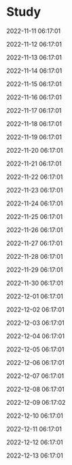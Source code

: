 # Study


2022-11-11 06:17:01

2022-11-12 06:17:01

2022-11-13 06:17:01

2022-11-14 06:17:01

2022-11-15 06:17:01

2022-11-16 06:17:01

2022-11-17 06:17:01

2022-11-18 06:17:01

2022-11-19 06:17:01

2022-11-20 06:17:01

2022-11-21 06:17:01

2022-11-22 06:17:01

2022-11-23 06:17:01

2022-11-24 06:17:01

2022-11-25 06:17:01

2022-11-26 06:17:01

2022-11-27 06:17:01

2022-11-28 06:17:01

2022-11-29 06:17:01

2022-11-30 06:17:01

2022-12-01 06:17:01

2022-12-02 06:17:01

2022-12-03 06:17:01

2022-12-04 06:17:01

2022-12-05 06:17:01

2022-12-06 06:17:01

2022-12-07 06:17:01

2022-12-08 06:17:01

2022-12-09 06:17:02

2022-12-10 06:17:01

2022-12-11 06:17:01

2022-12-12 06:17:01

2022-12-13 06:17:01

